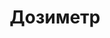 ---
id: '11'
title: Дозиметр 
description: Залог 4000 рублей
price: '500'
order: 11
default_thumbnail_image: images/dozim.jpg
default_original_image: images/dozim_sm.jpg
category: content/category/06izmer.md
featured: true
layout: product
---
